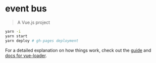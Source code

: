 # event bus

> A Vue.js project

``` bash
yarn -i
yarn start
yarn deploy # gh-pages deployment
```

For a detailed explanation on how things work, check out the [guide](http://vuejs-templates.github.io/webpack/) and [docs for vue-loader](http://vuejs.github.io/vue-loader).
